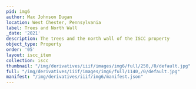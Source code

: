 ```yaml
---
pid: img6
author: Max Johnson Dugan
location: West Chester, Pennsylvania
label: Trees and North Wall
_date: '2021'
description: The trees and the north wall of the ISCC property
object_type: Property
order: '05'
layout: iscc_item
collection: iscc
thumbnail: "/img/derivatives/iiif/images/img6/full/250,/0/default.jpg"
full: "/img/derivatives/iiif/images/img6/full/1140,/0/default.jpg"
manifest: "/img/derivatives/iiif/img6/manifest.json"
---
```

